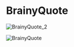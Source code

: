 # BrainyQuote

![BrainyQuote_2](https://user-images.githubusercontent.com/85176043/187007130-92a5d544-6ea2-477c-9a59-c8fde2043c80.jpg)

![BrainyQuote](https://user-images.githubusercontent.com/85176043/187006910-a4c0a56d-9afe-4218-860e-8cd93219cda6.jpg) 

